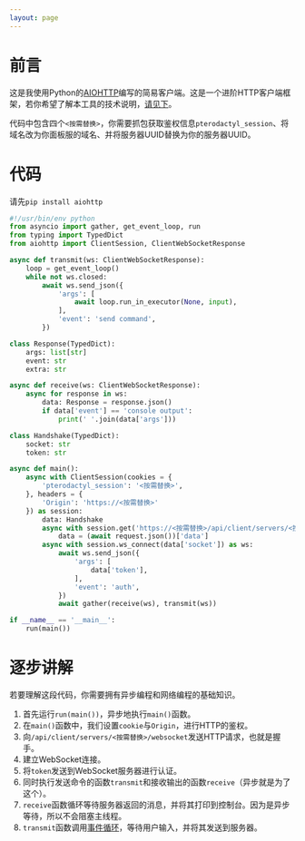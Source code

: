 ```yaml
---
layout: page
---
```


# 前言

这是我使用Python的[AIOHTTP](https://docs.aiohttp.org)编写的简易客户端。这是一个进阶HTTP客户端框架，若你希望了解本工具的技术说明，[请见下](#逐步讲解)。

代码中包含四个`<按需替换>`，你需要抓包获取鉴权信息`pterodactyl_session`、将域名改为你面板服的域名、并将服务器UUID替换为你的服务器UUID。

# 代码

请先`pip install aiohttp`

```py
#!/usr/bin/env python
from asyncio import gather, get_event_loop, run
from typing import TypedDict
from aiohttp import ClientSession, ClientWebSocketResponse

async def transmit(ws: ClientWebSocketResponse):
	loop = get_event_loop()
	while not ws.closed:
		await ws.send_json({
			'args': [
				await loop.run_in_executor(None, input),
			],
			'event': 'send command',
		})

class Response(TypedDict):
	args: list[str]
	event: str
	extra: str

async def receive(ws: ClientWebSocketResponse):
	async for response in ws:
		data: Response = response.json()
		if data['event'] == 'console output':
			print(' '.join(data['args']))

class Handshake(TypedDict):
	socket: str
	token: str

async def main():
	async with ClientSession(cookies = {
		'pterodactyl_session': '<按需替换>',
	}, headers = {
		'Origin': 'https://<按需替换>'
	}) as session:
		data: Handshake
		async with session.get('https://<按需替换>/api/client/servers/<按需替换>/websocket') as request:
			data = (await request.json())['data']
		async with session.ws_connect(data['socket']) as ws:
			await ws.send_json({
				'args': [
					data['token'],
				],
				'event': 'auth',
			})
			await gather(receive(ws), transmit(ws))

if __name__ == '__main__':
	run(main())
```

# 逐步讲解

若要理解这段代码，你需要拥有异步编程和网络编程的基础知识。

1. 首先运行`run(main())`，异步地执行`main()`函数。
2. 在`main()`函数中，我们设置`cookie`与`Origin`，进行HTTP的鉴权。
3. 向`/api/client/servers/<按需替换>/websocket`发送HTTP请求，也就是握手。
4. 建立WebSocket连接。
5. 将`token`发送到WebSocket服务器进行认证。
6. 同时执行发送命令的函数`transmit`和接收输出的函数`receive`（异步就是为了这个）。
7. `receive`函数循环等待服务器返回的消息，并将其打印到控制台。因为是异步等待，所以不会阻塞主线程。
8. `transmit`函数调用[事件循环](https://docs.python.org/zh-cn/3/library/asyncio-eventloop.html)，等待用户输入，并将其发送到服务器。
